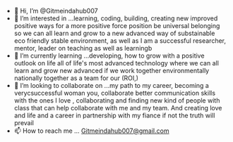 - 👋 Hi, I’m @Gitmeindahub007
- 👀 I’m interested in ...learning, coding, building, creating new improved positive ways for a more positive force position be universal belonging so we can all learn and grow to a new advanced way of substainable eco friendly stable environment, as well as I am a successful researcher, mentor, leader on teaching as well as learningb
- 🌱 I’m currently learning ...developing, how to grow with a positive outlook on life all of life's most advanced technology where we can all learn and grow new advanced if we work together environmentally nationally together as a team for our (ROI,)
- 💞️ I’m looking to collaborate on ...my path to my career, becoming a verycsuccessful woman you, collaborate better communication skills with the ones I love , collaborating and finding new kind of people with class that can help collaborate with me and my team. And creating love and life and a career in partnership with my fiance if not the truth will prevail
- 📫 How to reach me ... Gitmeindahub007@gmail.com

<!---
Gitmeindahub007/Gitmeindahub007 is a ✨ special ✨ repository because its `README.md` (this file) appears on your GitHub profile.
You can click the Preview link to take a look at your changes.
--->
